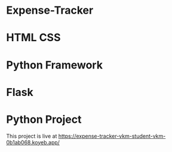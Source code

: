 # Expense-Tracker 
# HTML CSS
# Python Framework
# Flask
# 

# Python Project

This project is live at https://expense-tracker-vkm-student-vkm-0b1ab068.koyeb.app/
